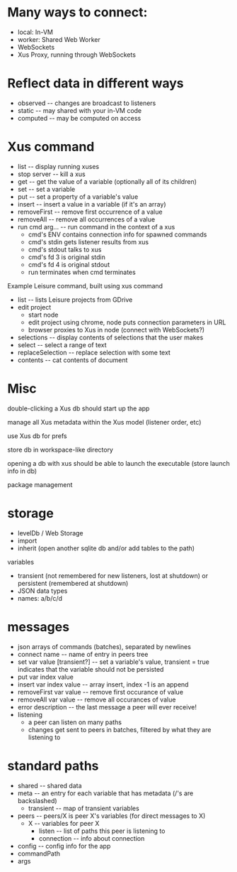 # Many ways to connect:

* local: In-VM
* worker: Shared Web Worker
* WebSockets
* Xus Proxy, running through WebSockets

# Reflect data in different ways

* observed -- changes are broadcast to listeners
* static -- may shared with your in-VM code
* computed -- may be computed on access

# Xus command

* list -- display running xuses
* stop server -- kill a xus
* get -- get the value of a variable (optionally all of its children)
* set -- set a variable
* put -- set a property of a variable's value
* insert -- insert a value in a variable (if it's an array)
* removeFirst -- remove first occurrence of a value
* removeAll -- remove all occurrences of a value
* run cmd arg... -- run command in the context of a xus
   * cmd's ENV contains connection info for spawned commands
   * cmd's stdin gets listener results from xus
   * cmd's stdout talks to xus
   * cmd's fd 3 is original stdin
   * cmd's fd 4 is original stdout
   * run terminates when cmd terminates

Example Leisure command, built using xus command

* list -- lists Leisure projects from GDrive
* edit project
   * start node
   * edit project using chrome, node puts connection parameters in URL
   * browser proxies to Xus in node (connect with WebSockets?)
* selections -- display contents of selections that the user makes
* select -- select a range of text
* replaceSelection -- replace selection with some text
* contents -- cat contents of document

# Misc

double-clicking a Xus db should start up the app

manage all Xus metadata within the Xus model (listener order, etc)

use Xus db for prefs

store db in workspace-like directory

opening a db with xus should be able to launch the executable (store launch info in db)

package management

# storage

* levelDb / Web Storage
* import
* inherit (open another sqlite db and/or add tables to the path)

variables

* transient (not remembered for new listeners, lost at shutdown) or persistent (remembered at shutdown)
* JSON data types
* names: a/b/c/d

# messages

* json arrays of commands (batches), separated by newlines
* connect name -- name of entry in peers tree
* set var value [transient?] -- set a variable's value, transient =
  true indicates that the variable should not be persisted
* put var index value
* insert var index value -- array insert, index -1 is an append
* removeFirst var value -- remove first occurance of value
* removeAll var value -- remove all occurances of value
* error description -- the last message a peer will ever receive!
* listening
   * a peer can listen on many paths
   * changes get sent to peers in batches, filtered by what they are listening to

# standard paths

* shared  -- shared data
* meta -- an entry for each variable that has metadata (/'s are backslashed)
   * transient -- map of transient variables
* peers -- peers/X is peer X's variables (for direct messages to X)
   * X -- variables for peer X
      * listen -- list of paths this peer is listening to
      * connection -- info about connection
* config -- config info for the app
 * commandPath
 * args
